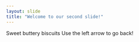 ```yaml
---
layout: slide
title: "Welcome to our second slide!"
---
```

Sweet buttery biscuits
Use the left arrow to go back!
